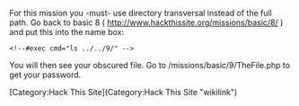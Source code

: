 For this mission you -must- use directory transversal instead of the
full path. Go back to basic 8 (
<http://www.hackthissite.org/missions/basic/8/> ) and put this into the
name box:

    <!--#exec cmd="ls ../../9/" -->

You will then see your obscured file. Go to
/missions/basic/9/TheFile.php to get your password.

[Category:Hack This Site](Category:Hack This Site "wikilink")
